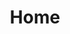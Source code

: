 ---
title: Home
menu: Home
noticia:
     mostra_noticia: true
     texto1: Inauguração de nova exposição na Galeria XPTO.
     texto2: Dia 20/Fev/1971
     link_para_mais_info: http://www.google.com
---	